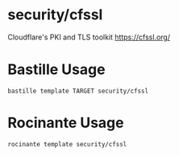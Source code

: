 # security/cfssl
Cloudflare's PKI and TLS toolkit
https://cfssl.org/

# Bastille Usage
```shell
bastille template TARGET security/cfssl
```

# Rocinante Usage
```shell
rocinante template security/cfssl
```
